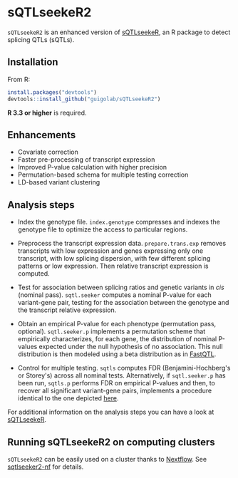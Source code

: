 # sQTLseekeR2

`sQTLseekeR2` is an enhanced version of [sQTLseekeR](https://github.com/guigolab/sQTLseekeR), an R package to detect splicing QTLs (sQTLs).

## Installation 

From R:

```r
install.packages("devtools")
devtools::install_github("guigolab/sQTLseekeR2")
```

**R 3.3 or higher** is required.

## Enhancements 

* Covariate correction
* Faster pre-processing of transcript expression
* Improved P-value calculation with higher precision
* Permutation-based schema for multiple testing correction 
* LD-based variant clustering 

## Analysis steps

* Index the genotype file. `index.genotype` compresses and indexes the genotype file to optimize the access to particular regions.

* Preprocess the transcript expression data. `prepare.trans.exp` removes transcripts with low expression and genes expressing only
one transcript, with low splicing dispersion, with few different splicing patterns or low expression.
Then relative transcript expression is computed.

* Test for association between splicing ratios and genetic variants in *cis* (nominal pass). `sqtl.seeker` computes a nominal P-value for
each variant-gene pair, testing for the association between the genotype and the transcript relative expression.

* Obtain an empirical P-value for each phenotype (permutation pass, optional). `sqtl.seeker.p` implements a permutation scheme that 
empirically characterizes, for each gene, the distribution of nominal P-values expected under the null hypothesis of no association. 
This null distribution is then modeled using a beta distribution as in [FastQTL](https://academic.oup.com/bioinformatics/article/32/10/1479/1742545).

* Control for multiple testing. `sqtls` computes FDR (Benjamini-Hochberg's or Storey's) across all nominal tests. 
Alternatively, if `sqtl.seeker.p` has been run, `sqtls.p` performs FDR on empirical P-values and then,
to recover all significant variant-gene pairs, implements a procedure identical to the one depicted [here](https://media.nature.com/original/nature-assets/nature/journal/v550/n7675/extref/nature24277-s1.pdf).

For additional information on the analysis steps you can have a look at [sQTLseekeR](https://github.com/guigolab/sQTLseekeR).

## Running sQTLseekeR2 on computing clusters

`sQTLseekeR2` can be easily used on a cluster thanks to [Nextflow](https://www.nextflow.io). See [sqtlseeker2-nf](https://github.com/guigolab/sqtlseeker2-nf) for details.

